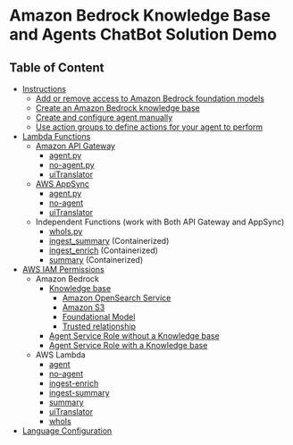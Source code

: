 # Amazon Bedrock Knowledge Base and Agents ChatBot Solution Demo

## Table of Content
- [Instructions](https://github.com/developersolutions2024/bedrock-knowledgebase-and-agents/tree/main/intructions)
  - [Add or remove access to Amazon Bedrock foundation models](https://github.com/developersolutions2024/bedrock-knowledgebase-and-agents/blob/main/intructions/Add%20or%20remove%20access%20to%20Amazon%20Bedrock%20foundation%20models.md)
  - [Create an Amazon Bedrock knowledge base](https://github.com/developersolutions2024/bedrock-knowledgebase-and-agents/blob/main/intructions/Create%20an%20Amazon%20Bedrock%20knowledge%20base.md)
  - [Create and configure agent manually](https://github.com/developersolutions2024/bedrock-knowledgebase-and-agents/blob/main/intructions/Create%20and%20configure%20agent%20manually.md)
  - [Use action groups to define actions for your agent to perform](https://github.com/developersolutions2024/bedrock-knowledgebase-and-agents/blob/main/intructions/Use%20action%20groups%20to%20define%20actions%20for%20your%20agent%20to%20perform.md)
- [Lambda Functions](https://github.com/developersolutions2024/bedrock-knowledgebase-and-agents/tree/main/lambda-functions)
  - [Amazon API Gateway](https://github.com/developersolutions2024/bedrock-knowledgebase-and-agents/tree/main/lambda-functions/api-gateway-lambdas)
    - [agent.py](https://github.com/developersolutions2024/bedrock-knowledgebase-and-agents/blob/main/lambda-functions/api-gateway-lambdas/agent.py)
    - [no-agent.py](https://github.com/developersolutions2024/bedrock-knowledgebase-and-agents/blob/main/lambda-functions/api-gateway-lambdas/no-agent.py)
    - [uiTranslator](https://github.com/developersolutions2024/bedrock-knowledgebase-and-agents/blob/main/lambda-functions/uiTranslator.py)      
  - [AWS AppSync](https://github.com/developersolutions2024/bedrock-knowledgebase-and-agents/tree/main/lambda-functions/appsync-lambdas)
    - [agent.py](https://github.com/developersolutions2024/bedrock-knowledgebase-and-agents/blob/main/lambda-functions/appsync-lambdas/agent.py)
    - [no-agent](https://github.com/developersolutions2024/bedrock-knowledgebase-and-agents/blob/main/lambda-functions/appsync-lambdas/no-agent.py)
    - [uiTranslator](https://github.com/developersolutions2024/bedrock-knowledgebase-and-agents/blob/main/lambda-functions/appsync-lambdas/uiTranslator.py)   
  - Independent Functions (work with Both API Gateway and AppSync)
    - [whoIs.py](https://github.com/developersolutions2024/bedrock-knowledgebase-and-agents/blob/main/lambda-functions/whoIs.py)
    - [ingest_summary](https://github.com/developersolutions2024/bedrock-knowledgebase-and-agents/tree/main/ingest_summary) (Containerized)
    - [ingest_enrich](https://github.com/developersolutions2024/bedrock-knowledgebase-and-agents/tree/main/ingest_enrich) (Containerized)
    - [summary](https://github.com/developersolutions2024/bedrock-knowledgebase-and-agents/tree/main/summary) (Containerized)
- [AWS IAM Permissions](https://github.com/developersolutions2024/bedrock-knowledgebase-and-agents/tree/main/iam-permissions)
  - Amazon Bedrock 
    - [Knowledge base](https://github.com/developersolutions2024/bedrock-knowledgebase-and-agents/tree/main/iam-permissions/bedrock/knowledgebase)
      - [Amazon OpenSearch Service](https://github.com/developersolutions2024/bedrock-knowledgebase-and-agents/blob/main/iam-permissions/bedrock/knowledgebase/AmazonBedrockOSSPolicyForKnowledgeBase.json)
      - [Amazon S3](https://github.com/developersolutions2024/bedrock-knowledgebase-and-agents/blob/main/iam-permissions/bedrock/knowledgebase/AmazonBedrockS3PolicyForKnowledgeBase.json)
      - [Foundational Model](https://github.com/developersolutions2024/bedrock-knowledgebase-and-agents/blob/main/iam-permissions/bedrock/knowledgebase/FoundationalModelPolicyForKnowledgeBase.json)
      - [Trusted relationship](https://github.com/developersolutions2024/bedrock-knowledgebase-and-agents/blob/main/iam-permissions/bedrock/knowledgebase/trusted-entities.json)
    - [Agent Service Role without a Knowledge base](https://github.com/developersolutions2024/bedrock-knowledgebase-and-agents/blob/main/iam-permissions/bedrock/agent-service-role-without-a-kb.json)
    - [Agent Service Role with a Knowledge base](https://github.com/developersolutions2024/bedrock-knowledgebase-and-agents/blob/main/iam-permissions/bedrock/agent-service-role-with-a-kb.json)
  - AWS Lambda
    - [agent](https://github.com/developersolutions2024/bedrock-knowledgebase-and-agents/blob/main/iam-permissions/lambda/agent.json)
    - [no-agent](https://github.com/developersolutions2024/bedrock-knowledgebase-and-agents/blob/main/iam-permissions/lambda/no-agent.json)
    - [ingest-enrich](https://github.com/developersolutions2024/bedrock-knowledgebase-and-agents/blob/main/iam-permissions/lambda/ingest-enrich.json)
    - [ingest-summary](https://github.com/developersolutions2024/bedrock-knowledgebase-and-agents/blob/main/iam-permissions/lambda/ingest-summary.json)
    - [summary](https://github.com/developersolutions2024/bedrock-knowledgebase-and-agents/blob/main/iam-permissions/lambda/summary.json)    
    - [uiTranslator](https://github.com/developersolutions2024/bedrock-knowledgebase-and-agents/blob/main/iam-permissions/lambda/uiTranslator.json)
    - [whoIs](https://github.com/developersolutions2024/bedrock-knowledgebase-and-agents/blob/main/iam-permissions/lambda/whoIs.json)
- [Language Configuration](https://github.com/developersolutions2024/bedrock-knowledgebase-and-agents/blob/main/language-config/translation.json)
   
